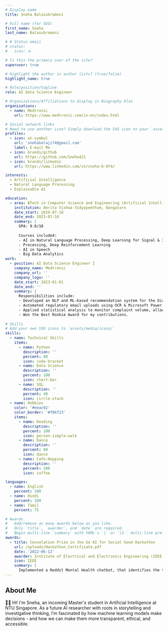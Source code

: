 ```yaml
---
# Display name
title: Sneha Balasubramoni

# Full name (for SEO)
first_name: Sneha
last_name: Balasubramoni

# # Status emoji
# status:
#   icon: ☕️

# Is this the primary user of the site?
superuser: true

# Highlight the author in author lists? (true/false)
highlight_name: true

# Role/position/tagline
role: AI Data Science Engineer

# Organizations/Affiliations to display in Biography blox
organizations:
  - name: Medtronic
    url: https://www.medtronic.com/in-en/index.html

# Social network links
# Need to use another icon? Simply download the SVG icon to your `assets/media/icons/` folder.
profiles:
  - icon: at-symbol
    url: 'snehabalaji74@gmail.com'
    label: E-mail Me
  - icon: brands/github
    url: https://github.com/Sneha421
  - icon: brands/linkedin
    url: https://www.linkedin.com/in/sneha-b-074/

interests:
  - Artificial Intelligence
  - Natural Language Processing
  - Explainable AI

education:
  - area: BTech in Computer Science and Engineering (Artificial Intelligence)
    institution: Amrita Vishwa Vidyapeetham, Bangalore
    date_start: 2019-07-10
    date_end: 2023-07-10
    summary: |
      GPA: 9.0/10
      
      Courses included:
      - AI in Natural Language Processing, Deep Learning for Signal & Image Processing 
      - Processing, Deep Reinforcement Learning 
      - AI in Speech
      - Big Data Analytics
work:
  - position: AI Data Science Engineer I
    company_name: Medtronic
    company_url: ''
    company_logo: ''
    date_start: 2023-01-01
    date_end: ''
    summary: |
      Responsibilities include:
      - Developed an NLP and ML-based recommendation system for the Diabetes Complaint Handling Unit, saving 2000 man hours annually.
      - Automated regulatory email uploads using OCR & Microsoft Power Automate, saving 500 man hours annually and reducing compliance risk.
      - Applied statistical analysis to monitor complaint volume, allowing for early identification of quality and reliability issues in products.
      - Won the Best Rookie Award for my contributions.
 
# Skills
# Add your own SVG icons to `assets/media/icons/`
skills:
  - name: Technical Skills
    items:
      - name: Python
        description: ''
        percent: 80
        icon: code-bracket
      - name: Data Science
        description: ''
        percent: 100
        icon: chart-bar
      - name: SQL
        description: ''
        percent: 40
        icon: circle-stack
  - name: Hobbies
    color: '#eeac02'
    color_border: '#f0bf23'
    items:
      - name: Reading
        description: ''
        percent: 100
        icon: person-simple-walk
      - name: Dance
        description: ''
        percent: 80
        icon: dance
      - name: Cafe-Hopping
        description: ''
        percent: 100
        icon: coffee

languages:
  - name: English
    percent: 100
  - name: Hindi
    percent: 100
  - name: Tamil
    percent: 75

# Awards.
#   Add/remove as many awards below as you like.
#   Only `title`, `awarder`, and `date` are required.
#   Begin multi-line `summary` with YAML's `|` or `|2-` multi-line prefix and indent 2 spaces below.
awards:
  - title: Consolation Prize in the Go AI for Social Good Hackathon
    url: /uploads/Hackathon_Certificate.pdf
    date: '2022-06-12'
    awarder: Institute of Electrical and Electronics Engineering (IEEE)
    icon: IEEE
    summary: |
      Implemented a Reddit Mental Health chatbot, that identifies the type of mental health issue using NLP and suggests potential remedies by providing helpline numbers and relevant articles.
---
```


## About Me

👋🏼 Hi! I'm Sneha, an incoming Master's student in Artificial Intelligence at NTU Singapore. As a future AI researcher with roots in storytelling and investigative thinking, I’m fascinated by how machine learning models make decisions - and how we can make them more transparent, ethical, and accessible. 
